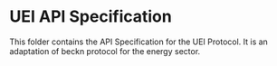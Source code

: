 # UEI API Specification

This folder contains the API Specification for the UEI Protocol. It is an adaptation of beckn protocol for the energy sector. 
